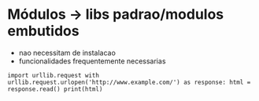 # Módulos -> libs padrao/modulos embutidos
  - nao necessitam de instalacao
  - funcionalidades frequentemente necessarias
  
  `import urllib.request
with urllib.request.urlopen('http://www.example.com/') as response:
    html = response.read()
    print(html)
`
